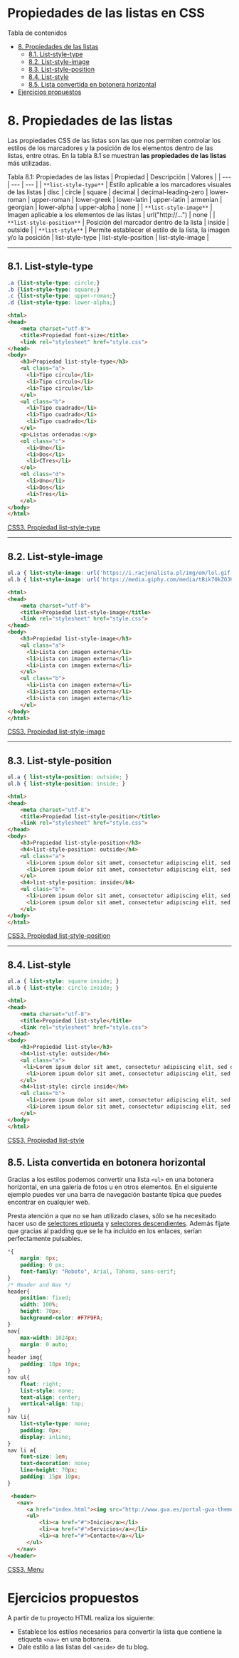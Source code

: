 # **Propiedades de las listas en CSS**

Tabla de contenidos

-   [8\. Propiedades de las listas](#8-Propiedades-de-las-listas)
    -   [8.1. List-style-type](#81-List-style-type)
    -   [8.2. List-style-image](#82-List-style-image)
    -   [8.3. List-style-position](#83-List-style-position)
    -   [8.4. List-style](#84-List-style)
    -   [8.5. Lista convertida en botonera horizontal](#85-Lista-convertida-en-botonera-horizontal)
-   [Ejercicios propuestos](#Ejercicios-propuestos)

# 8. Propiedades de las listas

Las propiedades CSS de las listas son las que nos permiten controlar los estilos de los marcadores y la posición de los elementos dentro de las listas, entre otras. En la tabla 8.1 se muestran **las propiedades de las listas** más utilizadas.

Tabla 8.1: Propiedades de las listas
| Propiedad | Descripción | Valores |
| --- | --- | --- |
| `**list-style-type**` | Estilo aplicable a los marcadores visuales de las listas | disc | circle | square | decimal | decimal-leading-zero | lower-roman | upper-roman | lower-greek | lower-latin | upper-latin | armenian | georgian | lower-alpha | upper-alpha | none |
| `**list-style-image**` | Imagen aplicable a los elementos de las listas | url("http://...") | none |
| `**list-style-position**` | Posición del marcador dentro de la lista | inside | outside |
| `**list-style**` | Permite establecer el estilo de la lista, la imagen y/o la posición | list-style-type | list-style-position | list-style-image |

* * * * *

## 8.1. List-style-type

```css
.a {list-style-type: circle;}
.b {list-style-type: square;}
.c {list-style-type: upper-roman;}
.d {list-style-type: lower-alpha;}
```

```html
<html>
<head>
    <meta charset="utf-8"> 
    <title>Propiedad font-size</title> 
    <link rel="stylesheet" href="style.css"> 
</head>
<body>
    <h3>Propiedad list-style-type</h3>
    <ul class="a">
      <li>Tipo círculo</li>
      <li>Tipo círculo</li>
      <li>Tipo círculo</li>
    </ul>
    <ul class="b">
      <li>Tipo cuadrado</li>
      <li>Tipo cuadrado</li>
      <li>Tipo cuadrado</li>
    </ul>
    <p>Listas ordenadas:</p>
    <ol class="c">
      <li>Uno</li>
      <li>Dos</li>
      <li>CTres</li>
    </ol>
    <ol class="d">
      <li>Uno</li>
      <li>Dos</li>
      <li>Tres</li>
    </ol>
</body>
</html>
```

[CSS3. Propiedad list-style-type](https://codepen.io/sergio-rey-personal/pen/QWyGqoj)

* * * * *

## 8.2. List-style-image

```css
ul.a { list-style-image: url('https://i.racjonalista.pl/img/em/lol.gif'); }
ul.b { list-style-image: url('https://media.giphy.com/media/tBik70kZOJKOk/giphy.gif'); }
```

```html
<html>
<head>
    <meta charset="utf-8"> 
    <title>Propiedad list-style-image</title> 
    <link rel="stylesheet" href="style.css"> 
</head>
<body>
    <h3>Propiedad list-style-image</h3>
    <ul class="a">
      <li>Lista con imagen externa</li>
      <li>Lista con imagen externa</li>
      <li>Lista con imagen externa</li>
    </ul>
    <ul class="b">
      <li>Lista con imagen externa</li>
      <li>Lista con imagen externa</li>
      <li>Lista con imagen externa</li>
    </ul>
</body>
</html>
```
[CSS3. Propiedad list-style-image](https://codepen.io/sergio-rey-personal/pen/PoZbJLr)

* * * * *

## 8.3. List-style-position

```css
ul.a { list-style-position: outside; }
ul.b { list-style-position: inside; }
```

```html
<html>
<head>
    <meta charset="utf-8"> 
    <title>Propiedad list-style-position</title> 
    <link rel="stylesheet" href="style.css"> 
</head>
<body>
    <h3>Propiedad list-style-position</h3>
    <h4>list-style-position: outside</h4>
    <ul class="a">
      <li>Lorem ipsum dolor sit amet, consectetur adipiscing elit, sed do eiusmod tempor incididunt ut labore et dolore magna aliqua. Ut enim ad minim veniam, quis nostrud exercitation ullamco laboris nisi ut aliquip ex ea commodo consequat. Duis aute irure dolor in reprehenderit in voluptate velit esse cillum dolore eu fugiat nulla pariatur./li>
      <li>Lorem ipsum dolor sit amet, consectetur adipiscing elit, sed do eiusmod tempor incididunt ut labore et dolore magna aliqua. Ut enim ad minim veniam, quis nostrud exercitation ullamco laboris nisi ut aliquip ex ea commodo consequat. Duis aute irure dolor in reprehenderit in voluptate velit esse cillum dolore eu fugiat nulla pariatur.</li>
    </ul>
    <h4>list-style-position: inside</h4>
    <ul class="b">
      <li>Lorem ipsum dolor sit amet, consectetur adipiscing elit, sed do eiusmod tempor incididunt ut labore et dolore magna aliqua. Ut enim ad minim veniam, quis nostrud exercitation ullamco laboris nisi ut aliquip ex ea commodo consequat. Duis aute irure dolor in reprehenderit in voluptate velit esse cillum dolore eu fugiat nulla pariatur.</li>
      <li>Lorem ipsum dolor sit amet, consectetur adipiscing elit, sed do eiusmod tempor incididunt ut labore et dolore magna aliqua. Ut enim ad minim veniam, quis nostrud exercitation ullamco laboris nisi ut aliquip ex ea commodo consequat. Duis aute irure dolor in reprehenderit in voluptate velit esse cillum dolore eu fugiat nulla pariatur.</li>
    </ul>
</body>
</html>
```
[CSS3. Propiedad list-style-position](https://codepen.io/sergio-rey-personal/pen/JjGbrVL)

* * * * *

## 8.4. List-style

```css
ul.a { list-style: square inside; }
ul.b { list-style: circle inside; }
```

```html
<html>
<head>
    <meta charset="utf-8"> 
    <title>Propiedad list-style</title> 
    <link rel="stylesheet" href="style.css"> 
</head>
<body>
    <h3>Propiedad list-style</h3>
    <h4>list-style: outside</h4>
    <ul class="a">
     <li>Lorem ipsum dolor sit amet, consectetur adipiscing elit, sed do eiusmod tempor incididunt ut labore et dolore magna aliqua. Ut enim ad minim veniam, quis nostrud exercitation ullamco laboris nisi ut aliquip ex ea commodo consequat. Duis aute irure dolor in reprehenderit in voluptate velit esse cillum dolore eu fugiat nulla pariatur.</li>
      <li>Lorem ipsum dolor sit amet, consectetur adipiscing elit, sed do eiusmod tempor incididunt ut labore et dolore magna aliqua. Ut enim ad minim veniam, quis nostrud exercitation ullamco laboris nisi ut aliquip ex ea commodo consequat. Duis aute irure dolor in reprehenderit in voluptate velit esse cillum dolore eu fugiat nulla pariatur.</li>
    </ul>
    <h4>list-style: circle inside</h4>
    <ul class="b">
      <li>Lorem ipsum dolor sit amet, consectetur adipiscing elit, sed do eiusmod tempor incididunt ut labore et dolore magna aliqua. Ut enim ad minim veniam, quis nostrud exercitation ullamco laboris nisi ut aliquip ex ea commodo consequat. Duis aute irure dolor in reprehenderit in voluptate velit esse cillum dolore eu fugiat nulla pariatur.</li>
      <li>Lorem ipsum dolor sit amet, consectetur adipiscing elit, sed do eiusmod tempor incididunt ut labore et dolore magna aliqua. Ut enim ad minim veniam, quis nostrud exercitation ullamco laboris nisi ut aliquip ex ea commodo consequat. Duis aute irure dolor in reprehenderit in voluptate velit esse cillum dolore eu fugiat nulla pariatur.</li>
    </ul>
</body>
</html>
```

[CSS3. Propiedad list-style](https://codepen.io/sergio-rey-personal/pen/vYLyewv)
## 8.5. Lista convertida en botonera horizontal

Gracias a los estilos podemos convertir una lista `<ul>` en una botonera horizontal, en una galería de fotos u en otros elementos. En el siguiente ejemplo puedes ver una barra de navegación bastante típica que puedes encontrar en cualquier web.

Presta atención a que no se han utilizado clases, sólo se ha necesitado hacer uso de [selectores etiqueta](https://github.com/Sergio-Rey-Personal/DIW/blob/master/UD03%20Dise%C3%B1o%20y%20Maquetaci%C3%B3n%20web%20con%20HTML5%20y%20CSS3/UD03_23_SelectoresCSS.md#32-selector-etiqueta) y [selectores descendientes](https://github.com/Sergio-Rey-Personal/DIW/blob/master/UD03%20Dise%C3%B1o%20y%20Maquetaci%C3%B3n%20web%20con%20HTML5%20y%20CSS3/UD03_23_SelectoresCSS.md#35-selector-descendiente). Además fíjate que gracias al padding que se le ha incluido en los enlaces, serían perfectamente pulsables.

```css
*{
    margin: 0px;
    padding: 0 px;
    font-family: "Roboto", Arial, Tahoma, sans-serif;
}
/* Header and Nav */
header{
    position: fixed;
    width: 100%;
    height: 70px;  
    background-color: #F7F9FA;
}
nav{
    max-width: 1024px;
    margin: 0 auto;
}
header img{
    padding: 18px 10px;
}
nav ul{
    float: right;
    list-style: none;
    text-align: center;
    vertical-align: top;
}
nav li{
    list-style-type: none;
    padding: 0px;
    display: inline;
}
nav li a{
    font-size: 1em;
    text-decoration: none;
    line-height: 70px;
    padding: 15px 10px;
}
```

```html
 <header>
   <nav>
      <a href="index.html"><img src="http://www.gva.es/portal-gva-theme/images/GVA/logo_gva.png" alt="Eniun logo" width="74" height="33"></a>
      <ul>
          <li><a href="#">Inicio</a></li>
          <li><a href="#">Servicios</a></li>
          <li><a href="#">Contacto</a></li>
      </ul>
   </nav>
</header>
```
[CSS3. Menu](https://codepen.io/sergio-rey-personal/pen/yLeVPJb)

# Ejercicios propuestos

A partir de tu proyecto HTML realiza los siguiente:

-   Establece los estilos necesarios para convertir la lista que contiene la etiqueta `<nav>` en una botonera.
-   Dale estilo a las listas del `<aside>` de tu blog.